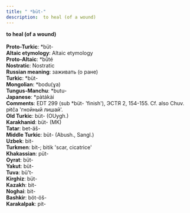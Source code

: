 ```yaml
---
title: " *büt-"
description:  to heal (of a wound)
---
```

<p data-pagefind-weight="0.5">
<strong> to heal (of a wound)</strong><br><br>
<strong>Proto-Turkic</strong>:  *büt-<br>
<strong>Altaic etymology</strong>:  Altaic etymology<br>
<strong> Proto-Altaic</strong>:  *bŭ̀té<br>
<strong>Nostratic</strong>:  Nostratic<br>
<strong>Russian meaning</strong>:  заживать (о ране)<br>
<strong>Turkic</strong>:  *büt-<br>
<strong>Mongolian</strong>:  *bodu(ɣa)<br>
<strong>Tungus-Manchu</strong>:  *butu-<br>
<strong>Japanese</strong>:  *pàtákài<br>
<strong>Comments</strong>:  EDT 299 (sub *büt- 'finish'), ЭСТЯ 2, 154-155. Cf. also Chuv. pɨtča 'гнойный лишай'.<br>
<strong>Old Turkic</strong>:  büt- (OUygh.)<br>
<strong>Karakhanid</strong>:  büt- (MK)<br>
<strong>Tatar</strong>:  bet-äš-<br>
<strong>Middle Turkic</strong>:  büt- (Abush., Sangl.)<br>
<strong>Uzbek</strong>:  bit-<br>
<strong>Turkmen</strong>:  bit-; bitik 'scar, cicatrice'<br>
<strong>Khakassian</strong>:  püt-<br>
<strong>Oyrat</strong>:  büt-<br>
<strong>Yakut</strong>:  büt-<br>
<strong>Tuva</strong>:  bü't-<br>
<strong>Kirghiz</strong>:  büt-<br>
<strong>Kazakh</strong>:  bit-<br>
<strong>Noghai</strong>:  bit-<br>
<strong>Bashkir</strong>:  böt-öš-<br>
<strong>Karakalpak</strong>:  pit-<br>

</p>
